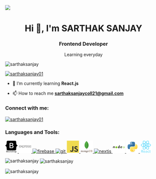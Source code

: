


<img src='https://user-images.githubusercontent.com/107864062/215998834-bf4c7507-9be7-455d-a8ea-c714914e89e9.gif' style='width:100vw'/>


<h1 align="center">Hi 👋, I'm SARTHAK SANJAY</h1>
<h3 align="center">Frontend Developer</h3>
<p align="center">Learning everyday</p>



<p align="left"> <img src="https://komarev.com/ghpvc/?username=sarthaksanjay&label=Profile%20views&color=0e75b6&style=flat" alt="sarthaksanjay" /> </p>



<p align="left"> <a href="https://twitter.com/sarthaksanjay01" target="blank"><img src="https://img.shields.io/twitter/follow/sarthaksanjay01?logo=twitter&style=for-the-badge" alt="sarthaksanjay01" /></a> </p>

- 🌱 I’m currently learning **React.js**

- 📫 How to reach me **sarthaksanjaycoll21@gmail.com**

<h3 align="left">Connect with me:</h3>

<p align="left">

<a href="https://twitter.com/sarthaksanjay01" target="blank"><img align="center" src="https://raw.githubusercontent.com/rahuldkjain/github-profile-readme-generator/master/src/images/icons/Social/twitter.svg" alt="sarthaksanjay01" height="30" width="40" /></a>
</p>

<h3 align="left">Languages and Tools:</h3>
<p align="left"> <a href="https://getbootstrap.com" target="_blank" rel="noreferrer"> <img src="https://raw.githubusercontent.com/devicons/devicon/master/icons/bootstrap/bootstrap-plain-wordmark.svg" alt="bootstrap" width="40" height="40"/> </a> <a href="https://expressjs.com" target="_blank" rel="noreferrer"> <img src="https://raw.githubusercontent.com/devicons/devicon/master/icons/express/express-original-wordmark.svg" alt="express" width="40" height="40"/> </a> <a href="https://firebase.google.com/" target="_blank" rel="noreferrer"> <img src="https://www.vectorlogo.zone/logos/firebase/firebase-icon.svg" alt="firebase" width="40" height="40"/> </a> <a href="https://git-scm.com/" target="_blank" rel="noreferrer"> <img src="https://www.vectorlogo.zone/logos/git-scm/git-scm-icon.svg" alt="git" width="40" height="40"/> </a> <a href="https://developer.mozilla.org/en-US/docs/Web/JavaScript" target="_blank" rel="noreferrer"> <img src="https://raw.githubusercontent.com/devicons/devicon/master/icons/javascript/javascript-original.svg" alt="javascript" width="40" height="40"/> </a> <a href="https://www.mongodb.com/" target="_blank" rel="noreferrer"> <img src="https://raw.githubusercontent.com/devicons/devicon/master/icons/mongodb/mongodb-original-wordmark.svg" alt="mongodb" width="40" height="40"/> </a> <a href="https://nextjs.org/" target="_blank" rel="noreferrer"> <img src="https://cdn.worldvectorlogo.com/logos/nextjs-2.svg" alt="nextjs" width="40" height="40"/> </a> <a href="https://nodejs.org" target="_blank" rel="noreferrer"> <img src="https://raw.githubusercontent.com/devicons/devicon/master/icons/nodejs/nodejs-original-wordmark.svg" alt="nodejs" width="40" height="40"/> </a> <a href="https://www.python.org" target="_blank" rel="noreferrer"> <img src="https://raw.githubusercontent.com/devicons/devicon/master/icons/python/python-original.svg" alt="python" width="40" height="40"/> </a> <a href="https://reactjs.org/" target="_blank" rel="noreferrer"> <img src="https://raw.githubusercontent.com/devicons/devicon/master/icons/react/react-original-wordmark.svg" alt="react" width="40" height="40"/> </a> </p>

<p><img align="left" src="https://github-readme-stats.vercel.app/api/top-langs?username=sarthaksanjay&show_icons=true&locale=en&layout=compact" alt="sarthaksanjay" /></p>

<p>&nbsp;<img align="center" src="https://github-readme-stats.vercel.app/api?username=sarthaksanjay&show_icons=true&locale=en" alt="sarthaksanjay" /></p>

<p><img align="center" src="https://github-readme-streak-stats.herokuapp.com/?user=sarthaksanjay&" alt="sarthaksanjay" /></p>
